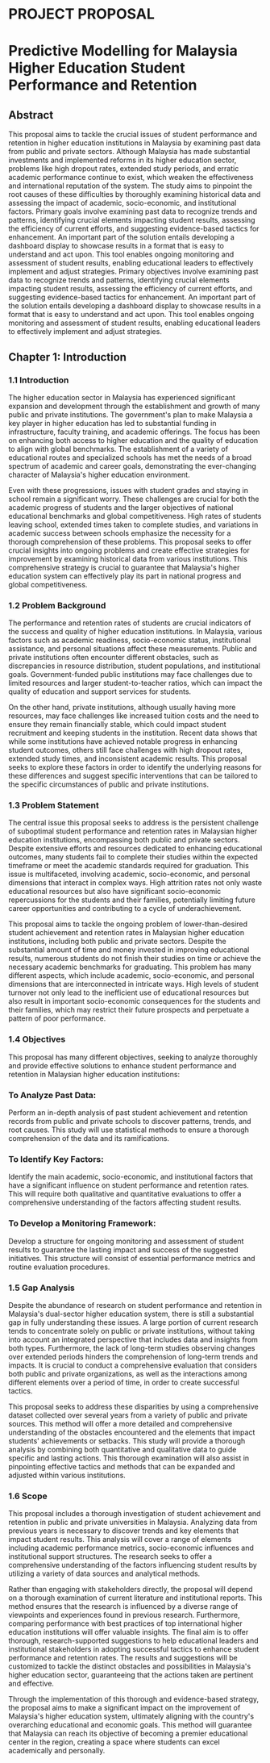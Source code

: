 # PROJECT PROPOSAL
# Predictive Modelling for Malaysia Higher Education Student Performance and Retention

## Abstract

This proposal aims to tackle the crucial issues of student performance and retention in higher education institutions in Malaysia by examining past data from public and private sectors. Although Malaysia has made substantial investments and implemented reforms in its higher education sector, problems like high dropout rates, extended study periods, and erratic academic performance continue to exist, which weaken the effectiveness and international reputation of the system. The study aims to pinpoint the root causes of these difficulties by thoroughly examining historical data and assessing the impact of academic, socio-economic, and institutional factors. Primary goals involve examining past data to recognize trends and patterns, identifying crucial elements impacting student results, assessing the efficiency of current efforts, and suggesting evidence-based tactics for enhancement. An important part of the solution entails developing a dashboard display to showcase results in a format that is easy to understand and act upon. This tool enables ongoing monitoring and assessment of student results, enabling educational leaders to effectively implement and adjust strategies. Primary objectives involve examining past data to recognize trends and patterns, identifying crucial elements impacting student results, assessing the efficiency of current efforts, and suggesting evidence-based tactics for enhancement. An important part of the solution entails developing a dashboard display to showcase results in a format that is easy to understand and act upon. This tool enables ongoing monitoring and assessment of student results, enabling educational leaders to effectively implement and adjust strategies.

## Chapter 1: Introduction
### 1.1 Introduction
The higher education sector in Malaysia has experienced significant expansion and development through the establishment and growth of many public and private institutions. The government's plan to make Malaysia a key player in higher education has led to substantial funding in infrastructure, faculty training, and academic offerings. The focus has been on enhancing both access to higher education and the quality of education to align with global benchmarks. The establishment of a variety of educational routes and specialized schools has met the needs of a broad spectrum of academic and career goals, demonstrating the ever-changing character of Malaysia's higher education environment.

Even with these progressions, issues with student grades and staying in school remain a significant worry. These challenges are crucial for both the academic progress of students and the larger objectives of national educational benchmarks and global competitiveness. High rates of students leaving school, extended times taken to complete studies, and variations in academic success between schools emphasize the necessity for a thorough comprehension of these problems. This proposal seeks to offer crucial insights into ongoing problems and create effective strategies for improvement by examining historical data from various institutions. This comprehensive strategy is crucial to guarantee that Malaysia's higher education system can effectively play its part in national progress and global competitiveness.

### 1.2 Problem Background
The performance and retention rates of students are crucial indicators of the success and quality of higher education institutions. In Malaysia, various factors such as academic readiness, socio-economic status, institutional assistance, and personal situations affect these measurements. Public and private institutions often encounter different obstacles, such as discrepancies in resource distribution, student populations, and institutional goals. Government-funded public institutions may face challenges due to limited resources and larger student-to-teacher ratios, which can impact the quality of education and support services for students.

On the other hand, private institutions, although usually having more resources, may face challenges like increased tuition costs and the need to ensure they remain financially stable, which could impact student recruitment and keeping students in the institution. Recent data shows that while some institutions have achieved notable progress in enhancing student outcomes, others still face challenges with high dropout rates, extended study times, and inconsistent academic results. This proposal seeks to explore these factors in order to identify the underlying reasons for these differences and suggest specific interventions that can be tailored to the specific circumstances of public and private institutions.

### 1.3 Problem Statement
The central issue this proposal seeks to address is the persistent challenge of suboptimal student performance and retention rates in Malaysian higher education institutions, encompassing both public and private sectors. Despite extensive efforts and resources dedicated to enhancing educational outcomes, many students fail to complete their studies within the expected timeframe or meet the academic standards required for graduation. This issue is multifaceted, involving academic, socio-economic, and personal dimensions that interact in complex ways. High attrition rates not only waste educational resources but also have significant socio-economic repercussions for the students and their families, potentially limiting future career opportunities and contributing to a cycle of underachievement.

This proposal aims to tackle the ongoing problem of lower-than-desired student achievement and retention rates in Malaysian higher education institutions, including both public and private sectors. Despite the substantial amount of time and money invested in improving educational results, numerous students do not finish their studies on time or achieve the necessary academic benchmarks for graduating. This problem has many different aspects, which include academic, socio-economic, and personal dimensions that are interconnected in intricate ways. High levels of student turnover not only lead to the inefficient use of educational resources but also result in important socio-economic consequences for the students and their families, which may restrict their future prospects and perpetuate a pattern of poor performance.

### 1.4 Objectives
This proposal has many different objectives, seeking to analyze thoroughly and provide effective solutions to enhance student performance and retention in Malaysian higher education institutions:

### To Analyze Past Data:
Perform an in-depth analysis of past student achievement and retention records from public and private schools to discover patterns, trends, and root causes. This study will use statistical methods to ensure a thorough comprehension of the data and its ramifications.
### To Identify Key Factors:
Identify the main academic, socio-economic, and institutional factors that have a significant influence on student performance and retention rates. This will require both qualitative and quantitative evaluations to offer a comprehensive understanding of the factors affecting student results.
### To Develop a Monitoring Framework: 
Develop a structure for ongoing monitoring and assessment of student results to guarantee the lasting impact and success of the suggested initiatives. This structure will consist of essential performance metrics and routine evaluation procedures.

### 1.5 Gap Analysis
Despite the abundance of research on student performance and retention in Malaysia's dual-sector higher education system, there is still a substantial gap in fully understanding these issues. A large portion of current research tends to concentrate solely on public or private institutions, without taking into account an integrated perspective that includes data and insights from both types. Furthermore, the lack of long-term studies observing changes over extended periods hinders the comprehension of long-term trends and impacts. It is crucial to conduct a comprehensive evaluation that considers both public and private organizations, as well as the interactions among different elements over a period of time, in order to create successful tactics.

This proposal seeks to address these disparities by using a comprehensive dataset collected over several years from a variety of public and private sources. This method will offer a more detailed and comprehensive understanding of the obstacles encountered and the elements that impact students' achievements or setbacks. This study will provide a thorough analysis by combining both quantitative and qualitative data to guide specific and lasting actions. This thorough examination will also assist in pinpointing effective tactics and methods that can be expanded and adjusted within various institutions.

### 1.6 Scope
This proposal includes a thorough investigation of student achievement and retention in public and private universities in Malaysia. Analyzing data from previous years is necessary to discover trends and key elements that impact student results.  This analysis will cover a range of elements including academic performance metrics, socio-economic influences and institutional support structures. The research seeks to offer a comprehensive understanding of the factors influencing student results by utilizing a variety of data sources and analytical methods.

Rather than engaging with stakeholders directly, the proposal will depend on a thorough examination of current literature and institutional reports. This method ensures that the research is influenced by a diverse range of viewpoints and experiences found in previous research. Furthermore, comparing performance with best practices of top international higher education institutions will offer valuable insights. The final aim is to offer thorough, research-supported suggestions to help educational leaders and institutional stakeholders in adopting successful tactics to enhance student performance and retention rates. The results and suggestions will be customized to tackle the distinct obstacles and possibilities in Malaysia's higher education sector, guaranteeing that the actions taken are pertinent and effective.

Through the implementation of this thorough and evidence-based strategy, the proposal aims to make a significant impact on the improvement of Malaysia's higher education system, ultimately aligning with the country's overarching educational and economic goals. This method will guarantee that Malaysia can reach its objective of becoming a premier educational center in the region, creating a space where students can excel academically and personally.


